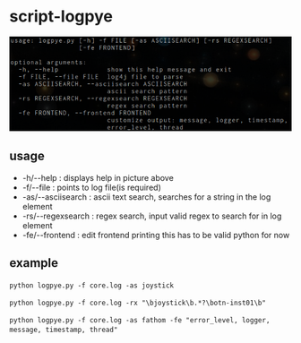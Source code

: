 # script-logpye

![help](screenshot/help.png)


## usage

* -h/--help			: displays help in picture above
* -f/--file			: points to log file(is required)
* -as/--asciisearch	: ascii text search, searches for a string in the log element
* -rs/--regexsearch	: regex search, input valid regex to search for in log element
* -fe/--frontend    : edit frontend printing this has to be valid python for now

## example

``python logpye.py -f core.log -as joystick``

``python logpye.py -f core.log -rx "\bjoystick\b.*?\botn-inst01\b"``

``python logpye.py -f core.log -as fathom -fe "error_level, logger, message, timestamp, thread"``

